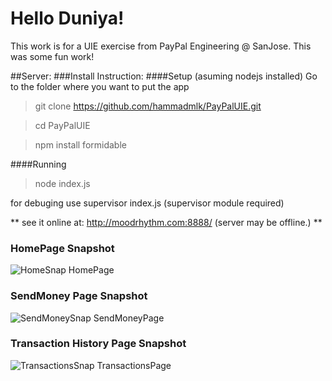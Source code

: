 # Hello Duniya!

This work is for a UIE exercise from PayPal Engineering @ SanJose. This was some fun work!

##Server:
###Install Instruction:
####Setup (asuming nodejs installed)
Go to the folder where you want to put the app
> git clone https://github.com/hammadmlk/PayPalUIE.git

> cd PayPalUIE

> npm install formidable

####Running
> node index.js

for debuging use supervisor index.js (supervisor module required)

** see it online at: http://moodrhythm.com:8888/ (server may be offline.) **


### HomePage Snapshot

![HomeSnap HomePage](https://raw.github.com/hammadmlk/PayPalUIE/master/snapshots/home.png)


### SendMoney Page Snapshot

![SendMoneySnap SendMoneyPage](https://raw.github.com/hammadmlk/PayPalUIE/master/snapshots/sendMoney.png)


### Transaction History Page Snapshot

![TransactionsSnap TransactionsPage](https://raw.github.com/hammadmlk/PayPalUIE/master/snapshots/transactions.png)


